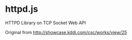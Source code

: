# httpd.js
HTTPD Library on TCP Socket Web API 

Original from http://showcase.kddi.com/csc/works/view/25

